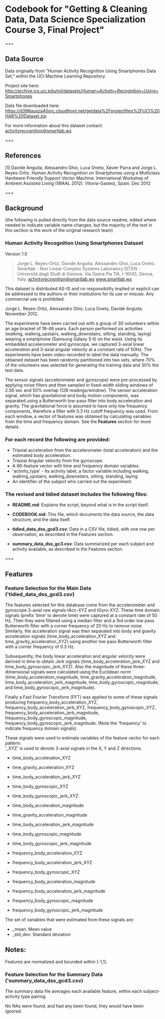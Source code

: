 # Codebook for "Getting & Cleaning Data, Data Science Specialization Course 3, Final Project"

===
## Data Source
Data originally from "Human Activity Recognition Using Smartphones Data Set," within the UCI Machine Learning Repository.

Project site here:
http://archive.ics.uci.edu/ml/datasets/Human+Activity+Recognition+Using+Smartphones

Data file downloaded here:
https://d396qusza40orc.cloudfront.net/getdata%2Fprojectfiles%2FUCI%20HAR%20Dataset.zip

For more information about this dataset contact: activityrecognition@smartlab.ws

===
## References
[1] Davide Anguita, Alessandro Ghio, Luca Oneto, Xavier Parra and Jorge L. Reyes-Ortiz. Human Activity Recognition on Smartphones using a Multiclass Hardware-Friendly Support Vector Machine. International Workshop of Ambient Assisted Living (IWAAL 2012). Vitoria-Gasteiz, Spain. Dec 2012

===
## Background

(the following is pulled directly from the data source readme, edited where needed to indicate variable name changes, but the majority of the text in this section is the work of the original research team)

### Human Activity Recognition Using Smartphones Dataset
Version 1.0

>Jorge L. Reyes-Ortiz, Davide Anguita, Alessandro Ghio, Luca Oneto.
>Smartlab - Non Linear Complex Systems Laboratory
>DITEN - Università degli Studi di Genova.
>Via Opera Pia 11A, I-16145, Genoa, Italy.
>activityrecognition@smartlab.ws
>www.smartlab.ws

This dataset is distributed AS-IS and no responsibility implied or explicit can be addressed to the authors or their institutions for its use or misuse. Any commercial use is prohibited.

Jorge L. Reyes-Ortiz, Alessandro Ghio, Luca Oneto, Davide Anguita. November 2012.

The experiments have been carried out with a group of 30 volunteers within an age bracket of 19-48 years. Each person performed six activities (walking, walking_upstairs, walking_downstairs, sitting, standing, laying) wearing a smartphone (Samsung Galaxy S II) on the waist. Using its embedded accelerometer and gyroscope, we captured 3-axial linear acceleration and 3-axial angular velocity at a constant rate of 50Hz. The experiments have been video-recorded to label the data manually. The obtained dataset has been randomly partitioned into two sets, where 70% of the volunteers was selected for generating the training data and 30% the test data. 

The sensor signals (accelerometer and gyroscope) were pre-processed by applying noise filters and then sampled in fixed-width sliding windows of 2.56 sec and 50% overlap (128 readings/window). The sensor acceleration signal, which has gravitational and body motion components, was separated using a Butterworth low-pass filter into body acceleration and gravity. The gravitational force is assumed to have only low frequency components, therefore a filter with 0.3 Hz cutoff frequency was used. From each window, a vector of features was obtained by calculating variables from the time and frequency domain. See the __Features__ section for more details. 

### For each record the following are provided:

* Triaxial acceleration from the accelerometer (total acceleration) and the estimated body acceleration.
* Triaxial Angular velocity from the gyroscope. 
* A 66-feature vector with time and frequency domain variables. 
* 'activity_type' - Its activity label, a factor variable including walking, walking_upstairs, walking_downstairs, sitting, standing, laying 
* An identifier of the subject who carried out the experiment.

### The revised and tidied dataset includes the following files:

* __README.md__: Explains the script, beyond what is in the script itself.

* __CODEBOOK.md__: This file, which documents the data source, the data structure, and the data itself.

* __tidied_data_dss_gcd3.csv__: Data in a CSV file, tidied, with one row per observation, as described in the Features section.

* __summary_data_dss_gc3.csv__: Data summarized per each subject and activity available, as described in the Features section.

===
## Features

### Feature Selection for the Main Data ('tidied_data_dss_gcd3.csv)

The features selected for this database come from the accelerometer and gyroscope 3-axial raw signals tAcc-XYZ and tGyro-XYZ. These time domain signals (prefix 'time' to denote time) were captured at a constant rate of 50 Hz. Then they were filtered using a median filter and a 3rd order low pass Butterworth filter with a corner frequency of 20 Hz to remove noise. Similarly, the acceleration signal was then separated into body and gravity acceleration signals (time_body_acceleration_XYZ and time_gravity_acceleration_XYZ) using another low pass Butterworth filter with a corner frequency of 0.3 Hz. 

Subsequently, the body linear acceleration and angular velocity were derived in time to obtain Jerk signals (time_body_acceleration_jerk_XYZ and time_body_gyroscopic_jerk_XYZ). Also the magnitude of these three-dimensional signals were calculated using the Euclidean norm (time_body_acceleration_magnitude, time_gravity_acceleration_magnitude, time_body_acceleration_jerk_magnitude, time_body_gyroscopic_magnitude, and time_body_gyroscopic_jerk_magnitude). 

Finally a Fast Fourier Transform (FFT) was applied to some of these signals producing frequency_body_acceleration_XYZ, frequency_body_acceleration_jerk_XYZ, frequency_body_gyroscopic_XYZ, frequency_body_acceleration_jerk_magnitude, frequency_body_gyroscopic_magnitude, frequency_body_gyroscopic_jerk_magnitude. (Note the 'frequency' to indicate frequency domain signals). 

These signals were used to estimate variables of the feature vector for each pattern:  
'_XYZ' is used to denote 3-axial signals in the X, Y and Z directions.

* time_body_acceleration_XYZ
* time_gravity_acceleration_XYZ
* time_body_acceleration_jerk_XYZ
* time_body_gyroscopic_XYZ
* time_body_gyroscopic_jerk_XYZ
* time_body_acceleration_magnitude
* time_gravity_acceleration_magnitude
* time_body_acceleration_jerk_magnitude
* time_body_gyroscopic_magnitude
* time_body_gyroscopic_jerk_magnitude

* frequency_body_acceleration_XYZ
* frequency_body_acceleration_jerk_XYZ
* frequency_body_gyroscopic_XYZ
* frequency_body_acceleration_magnitude
* frequency_body_acceleration_jerk_magnitude
* frequency_body_gyroscopic_magnitude
* frequency_body_gyroscopic_jerk_magnitude

The set of variables that were estimated from these signals are: 

* _mean: Mean value
* _std_dev: Standard deviation

Notes: 
------
Features are normalized and bounded within [-1,1].

### Feature Selection for the Summary Data ('summary_data_dss_gcd3.csv)
The summary data file averages each available feature, within each subject-activity type pairing.

No NAs were found, and had any been found, they would have been ignored.